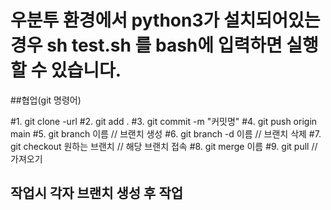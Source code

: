 # 우분투 환경에서 python3가 설치되어있는경우 sh test.sh 를 bash에 입력하면 실행할 수 있습니다.

##협업(git 명령어)

#1. git clone -url
#2. git add .
#3. git commit -m "커밋명"
#4. git push origin main
#5. git branch 이름 // 브랜치 생성
#6. git branch -d 이름 // 브랜치 삭제
#7. git checkout 원하는 브랜치 // 해당 브랜치 접속
#8. git merge 이름 
#9. git pull // 가져오기

## 작업시 각자 브랜치 생성 후 작업
